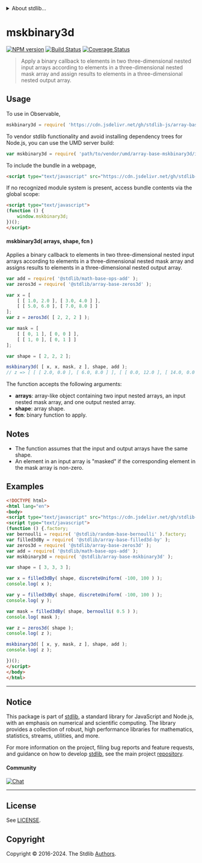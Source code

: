 <!--

@license Apache-2.0

Copyright (c) 2024 The Stdlib Authors.

Licensed under the Apache License, Version 2.0 (the "License");
you may not use this file except in compliance with the License.
You may obtain a copy of the License at

   http://www.apache.org/licenses/LICENSE-2.0

Unless required by applicable law or agreed to in writing, software
distributed under the License is distributed on an "AS IS" BASIS,
WITHOUT WARRANTIES OR CONDITIONS OF ANY KIND, either express or implied.
See the License for the specific language governing permissions and
limitations under the License.

-->


<details>
  <summary>
    About stdlib...
  </summary>
  <p>We believe in a future in which the web is a preferred environment for numerical computation. To help realize this future, we've built stdlib. stdlib is a standard library, with an emphasis on numerical and scientific computation, written in JavaScript (and C) for execution in browsers and in Node.js.</p>
  <p>The library is fully decomposable, being architected in such a way that you can swap out and mix and match APIs and functionality to cater to your exact preferences and use cases.</p>
  <p>When you use stdlib, you can be absolutely certain that you are using the most thorough, rigorous, well-written, studied, documented, tested, measured, and high-quality code out there.</p>
  <p>To join us in bringing numerical computing to the web, get started by checking us out on <a href="https://github.com/stdlib-js/stdlib">GitHub</a>, and please consider <a href="https://opencollective.com/stdlib">financially supporting stdlib</a>. We greatly appreciate your continued support!</p>
</details>

# mskbinary3d

[![NPM version][npm-image]][npm-url] [![Build Status][test-image]][test-url] [![Coverage Status][coverage-image]][coverage-url] <!-- [![dependencies][dependencies-image]][dependencies-url] -->

> Apply a binary callback to elements in two three-dimensional nested input arrays according to elements in a three-dimensional nested mask array and assign results to elements in a three-dimensional nested output array.

<section class="intro">

</section>

<!-- /.intro -->



<section class="usage">

## Usage

To use in Observable,

```javascript
mskbinary3d = require( 'https://cdn.jsdelivr.net/gh/stdlib-js/array-base-mskbinary3d@umd/browser.js' )
```

To vendor stdlib functionality and avoid installing dependency trees for Node.js, you can use the UMD server build:

```javascript
var mskbinary3d = require( 'path/to/vendor/umd/array-base-mskbinary3d/index.js' )
```

To include the bundle in a webpage,

```html
<script type="text/javascript" src="https://cdn.jsdelivr.net/gh/stdlib-js/array-base-mskbinary3d@umd/browser.js"></script>
```

If no recognized module system is present, access bundle contents via the global scope:

```html
<script type="text/javascript">
(function () {
    window.mskbinary3d;
})();
</script>
```

#### mskbinary3d( arrays, shape, fcn )

Applies a binary callback to elements in two three-dimensional nested input arrays according to elements in a three-dimensional nested mask array and assigns results to elements in a three-dimensional nested output array.

```javascript
var add = require( '@stdlib/math-base-ops-add' );
var zeros3d = require( '@stdlib/array-base-zeros3d' );

var x = [
    [ [ 1.0, 2.0 ], [ 3.0, 4.0 ] ],
    [ [ 5.0, 6.0 ], [ 7.0, 8.0 ] ]
];
var z = zeros3d( [ 2, 2, 2 ] );

var mask = [
    [ [ 0, 1 ], [ 0, 0 ] ],
    [ [ 1, 0 ], [ 0, 1 ] ]
];

var shape = [ 2, 2, 2 ];

mskbinary3d( [ x, x, mask, z ], shape, add );
// z => [ [ [ 2.0, 0.0 ], [ 6.0, 8.0 ] ], [ [ 0.0, 12.0 ], [ 14.0, 0.0 ] ] ]
```

The function accepts the following arguments:

-   **arrays**: array-like object containing two input nested arrays, an input nested mask array, and one output nested array.
-   **shape**: array shape.
-   **fcn**: binary function to apply.

</section>

<!-- /.usage -->

<section class="notes">

## Notes

-   The function assumes that the input and output arrays have the same shape.
-   An element in an input array is "masked" if the corresponding element in the mask array is non-zero.

</section>

<!-- /.notes -->

<section class="examples">

## Examples

<!-- eslint no-undef: "error" -->

```html
<!DOCTYPE html>
<html lang="en">
<body>
<script type="text/javascript" src="https://cdn.jsdelivr.net/gh/stdlib-js/random-base-discrete-uniform@umd/browser.js"></script>
<script type="text/javascript">
(function () {.factory;
var bernoulli = require( '@stdlib/random-base-bernoulli' ).factory;
var filled3dBy = require( '@stdlib/array-base-filled3d-by' );
var zeros3d = require( '@stdlib/array-base-zeros3d' );
var add = require( '@stdlib/math-base-ops-add' );
var mskbinary3d = require( '@stdlib/array-base-mskbinary3d' );

var shape = [ 3, 3, 3 ];

var x = filled3dBy( shape, discreteUniform( -100, 100 ) );
console.log( x );

var y = filled3dBy( shape, discreteUniform( -100, 100 ) );
console.log( y );

var mask = filled3dBy( shape, bernoulli( 0.5 ) );
console.log( mask );

var z = zeros3d( shape );
console.log( z );

mskbinary3d( [ x, y, mask, z ], shape, add );
console.log( z );

})();
</script>
</body>
</html>
```

</section>

<!-- /.examples -->

<!-- Section for related `stdlib` packages. Do not manually edit this section, as it is automatically populated. -->

<section class="related">

</section>

<!-- /.related -->

<!-- Section for all links. Make sure to keep an empty line after the `section` element and another before the `/section` close. -->


<section class="main-repo" >

* * *

## Notice

This package is part of [stdlib][stdlib], a standard library for JavaScript and Node.js, with an emphasis on numerical and scientific computing. The library provides a collection of robust, high performance libraries for mathematics, statistics, streams, utilities, and more.

For more information on the project, filing bug reports and feature requests, and guidance on how to develop [stdlib][stdlib], see the main project [repository][stdlib].

#### Community

[![Chat][chat-image]][chat-url]

---

## License

See [LICENSE][stdlib-license].


## Copyright

Copyright &copy; 2016-2024. The Stdlib [Authors][stdlib-authors].

</section>

<!-- /.stdlib -->

<!-- Section for all links. Make sure to keep an empty line after the `section` element and another before the `/section` close. -->

<section class="links">

[npm-image]: http://img.shields.io/npm/v/@stdlib/array-base-mskbinary3d.svg
[npm-url]: https://npmjs.org/package/@stdlib/array-base-mskbinary3d

[test-image]: https://github.com/stdlib-js/array-base-mskbinary3d/actions/workflows/test.yml/badge.svg?branch=main
[test-url]: https://github.com/stdlib-js/array-base-mskbinary3d/actions/workflows/test.yml?query=branch:main

[coverage-image]: https://img.shields.io/codecov/c/github/stdlib-js/array-base-mskbinary3d/main.svg
[coverage-url]: https://codecov.io/github/stdlib-js/array-base-mskbinary3d?branch=main

<!--

[dependencies-image]: https://img.shields.io/david/stdlib-js/array-base-mskbinary3d.svg
[dependencies-url]: https://david-dm.org/stdlib-js/array-base-mskbinary3d/main

-->

[chat-image]: https://img.shields.io/gitter/room/stdlib-js/stdlib.svg
[chat-url]: https://app.gitter.im/#/room/#stdlib-js_stdlib:gitter.im

[stdlib]: https://github.com/stdlib-js/stdlib

[stdlib-authors]: https://github.com/stdlib-js/stdlib/graphs/contributors

[umd]: https://github.com/umdjs/umd
[es-module]: https://developer.mozilla.org/en-US/docs/Web/JavaScript/Guide/Modules

[deno-url]: https://github.com/stdlib-js/array-base-mskbinary3d/tree/deno
[deno-readme]: https://github.com/stdlib-js/array-base-mskbinary3d/blob/deno/README.md
[umd-url]: https://github.com/stdlib-js/array-base-mskbinary3d/tree/umd
[umd-readme]: https://github.com/stdlib-js/array-base-mskbinary3d/blob/umd/README.md
[esm-url]: https://github.com/stdlib-js/array-base-mskbinary3d/tree/esm
[esm-readme]: https://github.com/stdlib-js/array-base-mskbinary3d/blob/esm/README.md
[branches-url]: https://github.com/stdlib-js/array-base-mskbinary3d/blob/main/branches.md

[stdlib-license]: https://raw.githubusercontent.com/stdlib-js/array-base-mskbinary3d/main/LICENSE

</section>

<!-- /.links -->
